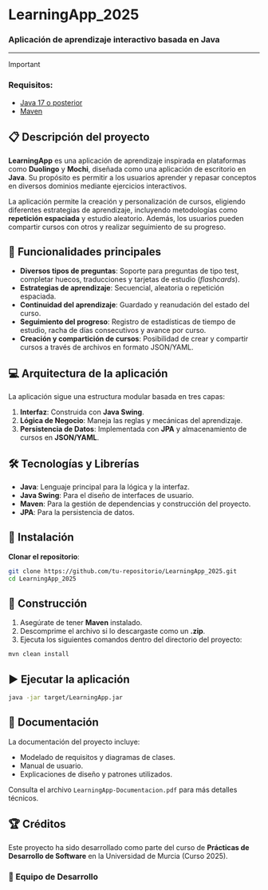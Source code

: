 # LearningApp_2025
### Aplicación de aprendizaje interactivo basada en Java

---

> [!IMPORTANT]
> ### Requisitos:
> - [Java 17 o posterior](https://www.oracle.com/java/technologies/downloads/)
> - [Maven](https://maven.apache.org/download.cgi)

## 📋 Descripción del proyecto
**LearningApp** es una aplicación de aprendizaje inspirada en plataformas como **Duolingo** y **Mochi**, diseñada como una aplicación de escritorio en **Java**. Su propósito es permitir a los usuarios aprender y repasar conceptos en diversos dominios mediante ejercicios interactivos.

La aplicación permite la creación y personalización de cursos, eligiendo diferentes estrategias de aprendizaje, incluyendo metodologías como **repetición espaciada** y estudio aleatorio. Además, los usuarios pueden compartir cursos con otros y realizar seguimiento de su progreso.

## 🚀 Funcionalidades principales
- **Diversos tipos de preguntas**: Soporte para preguntas de tipo test, completar huecos, traducciones y tarjetas de estudio (*flashcards*).
- **Estrategias de aprendizaje**: Secuencial, aleatoria o repetición espaciada.
- **Continuidad del aprendizaje**: Guardado y reanudación del estado del curso.
- **Seguimiento del progreso**: Registro de estadísticas de tiempo de estudio, racha de días consecutivos y avance por curso.
- **Creación y compartición de cursos**: Posibilidad de crear y compartir cursos a través de archivos en formato JSON/YAML.

## 💻 Arquitectura de la aplicación
La aplicación sigue una estructura modular basada en tres capas:
1. **Interfaz**: Construida con **Java Swing**.
2. **Lógica de Negocio**: Maneja las reglas y mecánicas del aprendizaje.
3. **Persistencia de Datos**: Implementada con **JPA** y almacenamiento de cursos en **JSON/YAML**.

## 🛠️ Tecnologías y Librerías
- **Java**: Lenguaje principal para la lógica y la interfaz.
- **Java Swing**: Para el diseño de interfaces de usuario.
- **Maven**: Para la gestión de dependencias y construcción del proyecto.
- **JPA**: Para la persistencia de datos.

## 🧩 Instalación
**Clonar el repositorio**:
```bash
git clone https://github.com/tu-repositorio/LearningApp_2025.git
cd LearningApp_2025
```

## 🔧 Construcción
1. Asegúrate de tener **Maven** instalado.
2. Descomprime el archivo si lo descargaste como un **.zip**.
3. Ejecuta los siguientes comandos dentro del directorio del proyecto:
```bash
mvn clean install
```

## ▶️ Ejecutar la aplicación
```bash
java -jar target/LearningApp.jar
```

## 📖 Documentación
La documentación del proyecto incluye:
- Modelado de requisitos y diagramas de clases.
- Manual de usuario.
- Explicaciones de diseño y patrones utilizados.

Consulta el archivo `LearningApp-Documentacion.pdf` para más detalles técnicos.

## 🏆 Créditos
Este proyecto ha sido desarrollado como parte del curso de **Prácticas de Desarrollo de Software** en la Universidad de Murcia (Curso 2025).

### 👥 Equipo de Desarrollo


